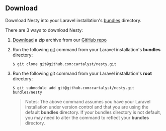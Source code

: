 ## Download

Download Nesty into your Laravel installation's [bundles](http://laravel.com/docs/bundles#creating-bundles) directory.

There are 3 ways to download Nesty:

1. [Download](https://github.com/cartalyst/nesty/zipball/1.0) a zip archive from our [GitHub repo](https://github.com/cartalyst/nesty)
2. Run the following [git](http://git-scm.com) command from your Laravel installation's **bundles** directory:  

       $ git clone git@github.com:cartalyst/nesty.git

3. Run the following git command from your Laravel installation's **root** directory:

       $ git submodule add git@github.com:cartalyst/nesty.git bundles/nesty

   >Notes: The above command assumes you have your Laravel installation under version control and that you are using the default **bundles** directory. If your bundles directory is not default, you may need to alter the command to reflect your **bundles** directory.